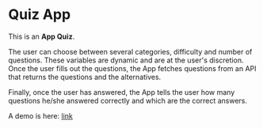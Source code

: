 
# Quiz App

This is an __App Quiz__.

The user can choose between several categories, difficulty and number of questions. These variables are dynamic and are at the user's discretion. Once the user fills out the questions, the App fetches questions from an API that returns the questions and the alternatives.

Finally, once the user has answered, the App tells the user how many questions he/she answered correctly and which are the correct answers.

A demo is here: [link](https://quiz-app-git-main-neilchavez.vercel.app/)
